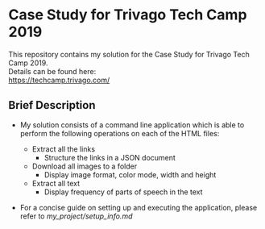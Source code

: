 # Case Study for Trivago Tech Camp 2019

This repository contains my solution for the Case Study for Trivago Tech Camp 2019.<br>
Details can be found here:<br>
https://techcamp.trivago.com/

## Brief Description

- My solution consists of a command line application which is able to perform the following operations on each of the HTML files:<br>

    - Extract all the links
        - Structure the links in a JSON document
    - Download all images to a folder
        - Display image format, color mode, width and height
    - Extract all text
        - Display frequency of parts of speech in the text


- For a concise guide on setting up and executing the application, please refer to _my_project/setup_info.md_

